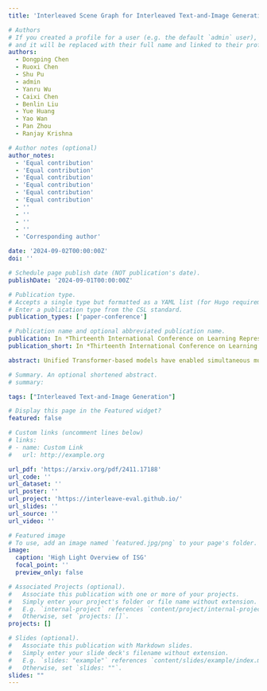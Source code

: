 ```yaml
---
title: 'Interleaved Scene Graph for Interleaved Text-and-Image Generation Assessment'

# Authors
# If you created a profile for a user (e.g. the default `admin` user), write the username (folder name) here
# and it will be replaced with their full name and linked to their profile.
authors:
  - Dongping Chen
  - Ruoxi Chen
  - Shu Pu
  - admin
  - Yanru Wu
  - Caixi Chen
  - Benlin Liu
  - Yue Huang
  - Yao Wan
  - Pan Zhou
  - Ranjay Krishna

# Author notes (optional)
author_notes:
  - 'Equal contribution'
  - 'Equal contribution'
  - 'Equal contribution'
  - 'Equal contribution'
  - 'Equal contribution'
  - 'Equal contribution'
  - ''
  - ''
  - ''
  - ''
  - 'Corresponding author'

date: '2024-09-02T00:00:00Z'
doi: ''

# Schedule page publish date (NOT publication's date).
publishDate: '2024-09-01T00:00:00Z'

# Publication type.
# Accepts a single type but formatted as a YAML list (for Hugo requirements).
# Enter a publication type from the CSL standard.
publication_types: ['paper-conference']

# Publication name and optional abbreviated publication name.
publication: In *Thirteenth International Conference on Learning Representations (ICLR 2025, Spotlight)*
publication_short: In *Thirteenth International Conference on Learning Representations (ICLR 2025, Spotlight)*

abstract: Unified Transformer-based models have enabled simultaneous multimodal understanding and generation, showing promise in unifying both vision and language tasks with interleaved text-and-image generation. However, assessing the performance of multimodal interleaved generation remains unexplored and challenging due to the complexity of interleaved content. We design an automatic multi-granular evaluation framework called Interleaved Scene Graph (ISG). ISG evaluates generations across four levels of granularity; for each granular evaluation, ISG converts each query into a set of atomic questions, which probes for various aspects of correctness. Using ISG, we introduce ISG-Bench, the first multimodal interleaved benchmark with concrete generation requirements for 1,150 queries, spanning a diverse set of 21 text-image generation tasks. In our experiments, we conduct a multi-granular evaluation of ISG, demonstrating its potential for automatically evaluating interleaved generation consistent with ground truth and human preferences. Furthermore, comprehensive assessments of 10 interleaved generative frameworks reveal that unified models still lack basic accurate instruction-following capabilities, falling short even in structural requirements. Additionally, we introduce a baseline in a compositional agent framework ISG-Agent to explore the upper bound of interleaved generation with agent workflow, outperforming other compositional frameworks in interleaved generation at various levels but still struggles with vision-dominated tasks. Our work offers valuable insights for advancing future research in interleaved generation.

# Summary. An optional shortened abstract.
# summary: 

tags: ["Interleaved Text-and-Image Generation"]

# Display this page in the Featured widget?
featured: false

# Custom links (uncomment lines below)
# links:
# - name: Custom Link
#   url: http://example.org

url_pdf: 'https://arxiv.org/pdf/2411.17188'
url_code: ''
url_dataset: ''
url_poster: ''
url_project: 'https://interleave-eval.github.io/'
url_slides: ''
url_source: ''
url_video: ''

# Featured image
# To use, add an image named `featured.jpg/png` to your page's folder.
image:
  caption: 'High Light Overview of ISG'
  focal_point: ''
  preview_only: false

# Associated Projects (optional).
#   Associate this publication with one or more of your projects.
#   Simply enter your project's folder or file name without extension.
#   E.g. `internal-project` references `content/project/internal-project/index.md`.
#   Otherwise, set `projects: []`.
projects: []

# Slides (optional).
#   Associate this publication with Markdown slides.
#   Simply enter your slide deck's filename without extension.
#   E.g. `slides: "example"` references `content/slides/example/index.md`.
#   Otherwise, set `slides: ""`.
slides: ""
---
```


<!-- {{% callout note %}}
Click the _Cite_ button above to demo the feature to enable visitors to import publication metadata into their reference management software.
{{% /callout %}}

{{% callout note %}}
Create your slides in Markdown - click the _Slides_ button to check out the example.
{{% /callout %}}

Add the publication's **full text** or **supplementary notes** here. You can use rich formatting such as including [code, math, and images](https://docs.hugoblox.com/content/writing-markdown-latex/). -->
